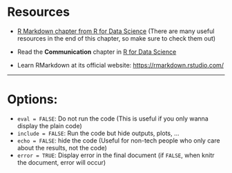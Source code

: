 # Resources

- [R Markdown chapter from R for Data Science](https://r4ds.had.co.nz/r-markdown.html) (There are many useful resources in the end of this chapter, so make sure to check them out)
- Read the **Communication** chapter in [R for Data Science](https://r4ds.had.co.nz/)

- Learn RMarkdown at its official website: <https://rmarkdown.rstudio.com/>

---

# Options:
-  `eval = FALSE`: Do not run the code (This is useful if you only wanna display the plain code)
- `include = FALSE`: Run the code but hide outputs, plots, ...
- `echo = FALSE`: hide the code (Useful for non-tech people who only care about the results, not the code)
- `error = TRUE`: Display error in the final document (if `FALSE`, when knitr the document, error will occur)